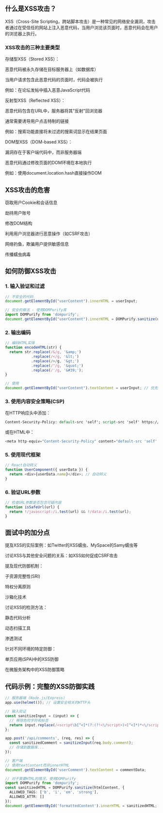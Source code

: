 ## 什么是XSS攻击？

XSS（Cross-Site Scripting，跨站脚本攻击）是一种常见的网络安全漏洞，攻击者通过在受信任的网站上注入恶意代码，当用户浏览该页面时，恶意代码会在用户的浏览器上执行。

### XSS攻击的三种主要类型

存储型XSS（Stored XSS）：

恶意代码被永久存储在目标服务器上（如数据库）

当用户请求包含此恶意代码的页面时，代码会被执行

例如：在论坛发帖中插入恶意JavaScript代码

反射型XSS（Reflected XSS）：

恶意代码包含在URL中，服务器将其"反射"回浏览器

通常需要诱导用户点击特制的链接

例如：搜索功能直接将未过滤的搜索词显示在结果页面

DOM型XSS（DOM-based XSS）：

漏洞存在于客户端代码中，而非服务器端

恶意代码通过修改页面的DOM环境在本地执行

例如：使用document.location.hash直接操作DOM

## XSS攻击的危害

窃取用户Cookie和会话信息

劫持用户账号

修改DOM结构

利用用户浏览器进行恶意操作（如CSRF攻击）

网络钓鱼，欺骗用户提供敏感信息

传播蠕虫病毒

## 如何防御XSS攻击

### 1. 输入验证和过滤

```typescript
// 不安全的代码
document.getElementById("userContent").innerHTML = userInput;

// 安全的做法 - 使用DOMPurify库
import DOMPurify from 'dompurify';
document.getElementById("userContent").innerHTML = DOMPurify.sanitize(userInput);
```

### 2. 输出编码

```typescript
// 编码HTML实体
function encodeHTML(str) {
  return str.replace(/&/g, '&amp;')
            .replace(/</g, '&lt;')
            .replace(/>/g, '&gt;')
            .replace(/"/g, '&quot;')
            .replace(/'/g, '&#39;');
}

// 使用
document.getElementById("userContent").textContent = userInput; // 优先使用textContent
```

### 3. 使用内容安全策略(CSP)

在HTTP响应头中添加：

```tcl
Content-Security-Policy: default-src 'self'; script-src 'self' https://trusted-cdn.com;
```

或在HTML中：

```typescript
<meta http-equiv="Content-Security-Policy" content="default-src 'self'; script-src 'self' https://trusted-cdn.com;">
```

### 5. 使用现代框架

```typescript
// React自动转义
function UserComponent({ userData }) {
  return <div>{userData.name}</div>; // 自动转义
}
```

### 6. 验证URL参数

```typescript
// 检查URL参数是否包含可疑内容
function isSafeUrl(url) {
  return !/javascript:/i.test(url) && !/data:/i.test(url);
}
```

## 面试中的加分点

提及XSS的实际案例：如Twitter的XSS蠕虫、MySpace的Samy蠕虫等

讨论XSS与其他安全问题的关系：如XSS如何促成CSRF攻击

提及现代防御机制：

子资源完整性(SRI)

特权分离原则

沙箱化技术

讨论XSS的检测方法：

静态代码分析

动态扫描工具

渗透测试

针对不同环境的特定防御：

单页应用(SPA)中的XSS防御

在微服务架构中的XSS防御策略

## 代码示例：完整的XSS防御实践

```typescript
// 服务器端 (Node.js/Express)
app.use(helmet()); // 设置安全相关的HTTP头

// 输入验证
const sanitizeInput = (input) => {
  // 移除危险字符和标签
  return input.replace(/<script\b[^<]*(?:(?!<\/script>)<[^<]*)*<\/script>/gi, '');
};

app.post('/api/comments', (req, res) => {
  const sanitizedComment = sanitizeInput(req.body.comment);
  // 存储到数据库...
});

// 客户端
// 使用textContent而非innerHTML
document.getElementById('userComment').textContent = commentData;

// 对于需要HTML的情况，使用DOMPurify
import DOMPurify from 'dompurify';
const sanitizedHTML = DOMPurify.sanitize(htmlContent, {
  ALLOWED_TAGS: ['b', 'i', 'em', 'strong'],
  ALLOWED_ATTR: []
});
document.getElementById('formattedContent').innerHTML = sanitizedHTML;
```

